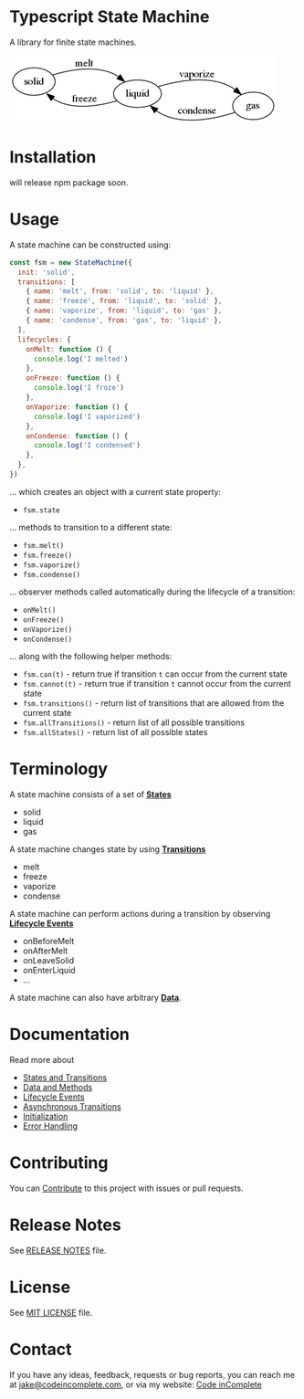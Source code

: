 # Typescript State Machine

A library for finite state machines.

![matter state machine](examples/matter.png)

# Installation

will release npm package soon.

# Usage

A state machine can be constructed using:

```javascript
const fsm = new StateMachine({
  init: 'solid',
  transitions: [
    { name: 'melt', from: 'solid', to: 'liquid' },
    { name: 'freeze', from: 'liquid', to: 'solid' },
    { name: 'vaporize', from: 'liquid', to: 'gas' },
    { name: 'condense', from: 'gas', to: 'liquid' },
  ],
  lifecycles: {
    onMelt: function () {
      console.log('I melted')
    },
    onFreeze: function () {
      console.log('I froze')
    },
    onVaporize: function () {
      console.log('I vaporized')
    },
    onCondense: function () {
      console.log('I condensed')
    },
  },
})
```

... which creates an object with a current state property:

- `fsm.state`

... methods to transition to a different state:

- `fsm.melt()`
- `fsm.freeze()`
- `fsm.vaporize()`
- `fsm.condense()`

... observer methods called automatically during the lifecycle of a transition:

- `onMelt()`
- `onFreeze()`
- `onVaporize()`
- `onCondense()`

... along with the following helper methods:

<!-- - `fsm.is(s)` - return true if state `s` is the current state -->

- `fsm.can(t)` - return true if transition `t` can occur from the current state
- `fsm.cannot(t)` - return true if transition `t` cannot occur from the current state
- `fsm.transitions()` - return list of transitions that are allowed from the current state
- `fsm.allTransitions()` - return list of all possible transitions
- `fsm.allStates()` - return list of all possible states

# Terminology

A state machine consists of a set of [**States**](docs/states-and-transitions.md)

- solid
- liquid
- gas

A state machine changes state by using [**Transitions**](docs/states-and-transitions.md)

- melt
- freeze
- vaporize
- condense

A state machine can perform actions during a transition by observing [**Lifecycle Events**](docs/lifecycle-events.md)

- onBeforeMelt
- onAfterMelt
- onLeaveSolid
- onEnterLiquid
- ...

A state machine can also have arbitrary [**Data**](docs/data.md).

# Documentation

Read more about

- [States and Transitions](docs/states-and-transitions.md)
- [Data and Methods](docs/data-and-methods.md)
- [Lifecycle Events](docs/lifecycle-events.md)
- [Asynchronous Transitions](docs/async-transitions.md)
- [Initialization](docs/initialization.md)
- [Error Handling](docs/error-handling.md)
<!-- - [State History](docs/state-history.md)
- [Visualization](docs/visualization.md)
- [State Machine Factory](docs/state-machine-factory.md) -->

# Contributing

You can [Contribute](docs/contributing.md) to this project with issues or pull requests.

# Release Notes

See [RELEASE NOTES](RELEASE_NOTES.md) file.

# License

See [MIT LICENSE](https://github.com/jakesgordon/javascript-state-machine/blob/master/LICENSE) file.

# Contact

If you have any ideas, feedback, requests or bug reports, you can reach me at
[jake@codeincomplete.com](mailto:jake@codeincomplete.com), or via
my website: [Code inComplete](http://codeincomplete.com/)
